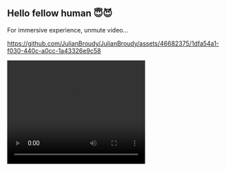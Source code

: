 ## Hello fellow human 😇😈

For immersive experience, unmute video...

https://github.com/JulianBroudy/JulianBroudy/assets/46682375/1dfa54a1-f030-440c-a0cc-1a43326e9c58

<video width="320" height="240" autoplay>
  <source src="https://github.com/JulianBroudy/JulianBroudy/assets/46682375/1dfa54a1-f030-440c-a0cc-1a43326e9c58" type="video/mp4">
  Your browser does not support the video tag.
</video>



<!--


![Julian's GitHub stats](https://github-readme-stats.vercel.app/api?username=JulianBroudy&hide=stars,contribs&count_private=true&show_icons=true&theme=transparent)
[Broudy.io](https://broudy.io/)

**JulianBroudy/JulianBroudy** is a ✨ _special_ ✨ repository because its `README.md` (this file) appears on your GitHub profile.

Here are some ideas to get you started:

- 🔭 I’m currently working on ...
- 🌱 I’m currently learning ...
- 👯 I’m looking to collaborate on ...
- 🤔 I’m looking for help with ...
- 💬 Ask me about ...
- 📫 How to reach me: ...
- 😄 Pronouns: ...
- ⚡ Fun fact: ...
-->
